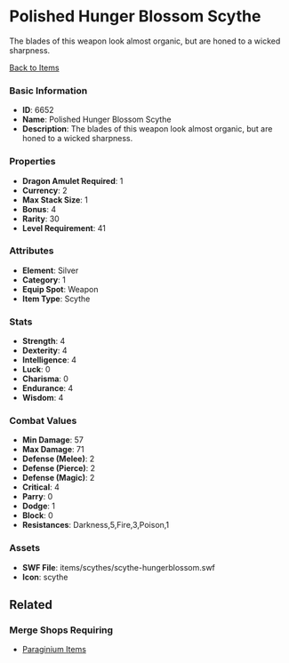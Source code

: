 # Polished Hunger Blossom Scythe

The blades of this weapon look almost organic,  but are honed to a wicked sharpness.

[Back to Items](../items.md)

### Basic Information

- **ID**: 6652
- **Name**: Polished Hunger Blossom Scythe
- **Description**: The blades of this weapon look almost organic,  but are honed to a wicked sharpness.

### Properties

- **Dragon Amulet Required**: 1
- **Currency**: 2
- **Max Stack Size**: 1
- **Bonus**: 4
- **Rarity**: 30
- **Level Requirement**: 41

### Attributes

- **Element**: Silver
- **Category**: 1
- **Equip Spot**: Weapon
- **Item Type**: Scythe

### Stats

- **Strength**: 4
- **Dexterity**: 4
- **Intelligence**: 4
- **Luck**: 0
- **Charisma**: 0
- **Endurance**: 4
- **Wisdom**: 4

### Combat Values

- **Min Damage**: 57
- **Max Damage**: 71
- **Defense (Melee)**: 2
- **Defense (Pierce)**: 2
- **Defense (Magic)**: 2
- **Critical**: 4
- **Parry**: 0
- **Dodge**: 1
- **Block**: 0
- **Resistances**: Darkness,5,Fire,3,Poison,1

### Assets

- **SWF File**: items/scythes/scythe-hungerblossom.swf
- **Icon**: scythe

## Related

### Merge Shops Requiring

- [Paraginium Items](../merge-shops/105-paraginium-items.md)

